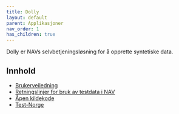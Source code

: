 ```yaml
---
title: Dolly
layout: default
parent: Applikasjoner
nav_order: 1
has_children: true
---
```


Dolly er NAVs selvbetjeningsløsning for å opprette syntetiske data.

## Innhold
- [Brukerveiledning](brukerveiledning)
- [Retningslinjer for bruk av testdata i NAV](retningslinjer)
- [Åpen kildekode](github)
- [Test-Norge](testnorge)
